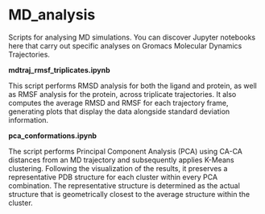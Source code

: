 # MD_analysis
Scripts for analysing MD simulations. 
You can discover Jupyter notebooks here that carry out specific analyses on Gromacs Molecular Dynamics Trajectories.

**mdtraj_rmsf_triplicates.ipynb**

This script performs RMSD analysis for both the ligand and protein, as well as RMSF analysis for the protein, across triplicate trajectories. It also computes the average RMSD and RMSF for each trajectory frame, generating plots that display the data alongside standard deviation information.

**pca_conformations.ipynb**

The script performs Principal Component Analysis (PCA) using CA-CA distances from an MD trajectory and subsequently applies K-Means clustering. Following the visualization of the results, it preserves a representative PDB structure for each cluster within every PCA combination. The representative structure is determined as the actual structure that is geometrically closest to the average structure within the cluster.